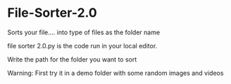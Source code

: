 # File-Sorter-2.0


Sorts your file.... into type of files as the folder name

file sorter 2.0.py is the code run in your local editor.

Write the path for the folder you want to sort

Warning: First try it in a demo folder with some random images and videos


